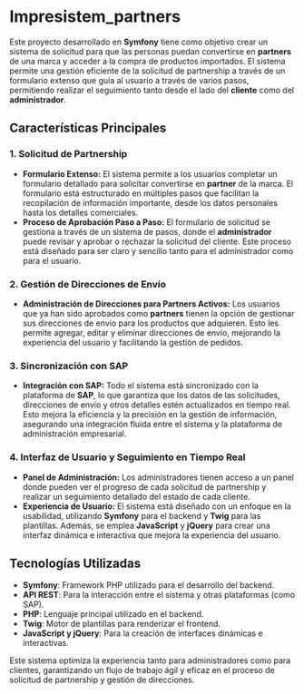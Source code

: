 # Impresistem_partners

Este proyecto desarrollado en **Symfony** tiene como objetivo crear un sistema de solicitud para que las personas puedan convertirse en **partners** de una marca y acceder a la compra de productos importados. El sistema permite una gestión eficiente de la solicitud de partnership a través de un formulario extenso que guía al usuario a través de varios pasos, permitiendo realizar el seguimiento tanto desde el lado del **cliente** como del **administrador**.

## Características Principales

### 1. **Solicitud de Partnership**
- **Formulario Extenso:** El sistema permite a los usuarios completar un formulario detallado para solicitar convertirse en **partner** de la marca. El formulario está estructurado en múltiples pasos que facilitan la recopilación de información importante, desde los datos personales hasta los detalles comerciales.
- **Proceso de Aprobación Paso a Paso:** El formulario de solicitud se gestiona a través de un sistema de pasos, donde el **administrador** puede revisar y aprobar o rechazar la solicitud del cliente. Este proceso está diseñado para ser claro y sencillo tanto para el administrador como para el usuario.

### 2. **Gestión de Direcciones de Envío**
- **Administración de Direcciones para Partners Activos:** Los usuarios que ya han sido aprobados como **partners** tienen la opción de gestionar sus direcciones de envío para los productos que adquieren. Esto les permite agregar, editar y eliminar direcciones de envío, mejorando la experiencia del usuario y facilitando la gestión de pedidos.

### 3. **Sincronización con SAP**
- **Integración con SAP:** Todo el sistema está sincronizado con la plataforma de **SAP**, lo que garantiza que los datos de las solicitudes, direcciones de envío y otros detalles estén actualizados en tiempo real. Esto mejora la eficiencia y la precisión en la gestión de información, asegurando una integración fluida entre el sistema y la plataforma de administración empresarial.

### 4. **Interfaz de Usuario y Seguimiento en Tiempo Real**
- **Panel de Administración:** Los administradores tienen acceso a un panel donde pueden ver el progreso de cada solicitud de partnership y realizar un seguimiento detallado del estado de cada cliente.
- **Experiencia de Usuario:** El sistema está diseñado con un enfoque en la usabilidad, utilizando **Symfony** para el backend y **Twig** para las plantillas. Además, se emplea **JavaScript** y **jQuery** para crear una interfaz dinámica e interactiva que mejora la experiencia del usuario.

## Tecnologías Utilizadas

- **Symfony**: Framework PHP utilizado para el desarrollo del backend.
- **API REST**: Para la interacción entre el sistema y otras plataformas (como SAP).
- **PHP**: Lenguaje principal utilizado en el backend.
- **Twig**: Motor de plantillas para renderizar el frontend.
- **JavaScript y jQuery**: Para la creación de interfaces dinámicas e interactivas.
  
Este sistema optimiza la experiencia tanto para administradores como para clientes, garantizando un flujo de trabajo ágil y eficaz en el proceso de solicitud de partnership y gestión de direcciones.
